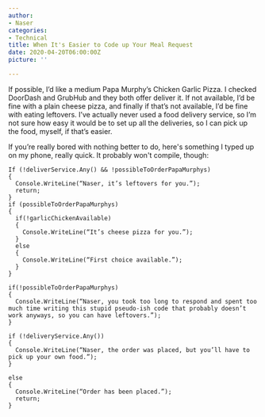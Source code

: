 ```yaml
---
author: 
- Naser
categories:
- Technical
title: When It's Easier to Code up Your Meal Request
date: 2020-04-20T06:00:00Z
picture: ''

---
```

If possible, I’d like a medium Papa Murphy’s Chicken Garlic Pizza. I checked DoorDash and GrubHub and they both offer deliver it. If not available, I’d be fine with a plain cheese pizza, and finally if that’s not available, I’d be fine with eating leftovers. I’ve actually never used a food delivery service, so I’m not sure how easy it would be to set up all the deliveries, so I can pick up the food, myself, if that’s easier.

  If you’re really bored with nothing better to do, here's something I typed up on my   phone, really quick. It probably won't compile, though:

    If (!deliverService.Any() && !possibleToOrderPapaMurphys)
    {
      Console.WriteLine(“Naser, it’s leftovers for you.”);
      return;
    }
    if (possibleToOrderPapaMurphys)
    {
      if(!garlicChickenAvailable)
      {
        Console.WriteLine(“It’s cheese pizza for you.”);
      }
      else
      {
        Console.WriteLine(“First choice available.”);
      }
    }
    
    if(!possibleToOrderPapaMurphys)
    {
      Console.WriteLine(“Naser, you took too long to respond and spent too much time writing this stupid pseudo-ish code that probably doesn’t work anyways, so you can have leftovers.”);
    }
    
    if (!deliveryService.Any())
    {
      Console.WriteLine(“Naser, the order was placed, but you’ll have to pick up your own food.”);
    }
    
    else
    {
      Console.WriteLine(“Order has been placed.”);
      return;  
    }
    